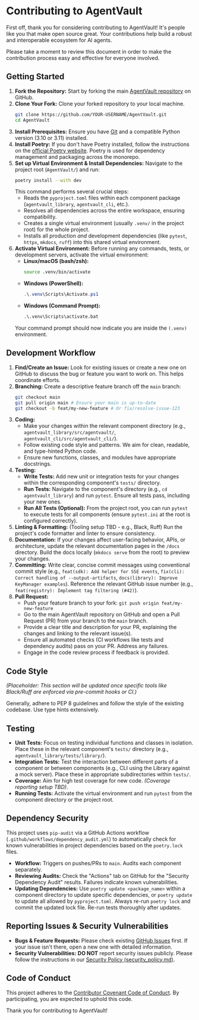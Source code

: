 # Contributing to AgentVault

First off, thank you for considering contributing to AgentVault! It's people like you that make open source great. Your contributions help build a robust and interoperable ecosystem for AI agents.

Please take a moment to review this document in order to make the contribution process easy and effective for everyone involved.

## Getting Started

1.  **Fork the Repository:** Start by forking the main [AgentVault repository](https://github.com/SecureAgentTools/AgentVault) on GitHub.
2.  **Clone Your Fork:** Clone your forked repository to your local machine.
    ```bash
    git clone https://github.com/YOUR-USERNAME/AgentVault.git
    cd AgentVault
    ```
3.  **Install Prerequisites:** Ensure you have [Git](https://git-scm.com/) and a compatible Python version (3.10 or 3.11) installed.
4.  **Install Poetry:** If you don't have Poetry installed, follow the instructions on the [official Poetry website](https://python-poetry.org/docs/#installation). Poetry is used for dependency management and packaging across the monorepo.
5.  **Set up Virtual Environment & Install Dependencies:** Navigate to the project root (`AgentVault/`) and run:
    ```bash
    poetry install --with dev
    ```
    This command performs several crucial steps:
    *   Reads the `pyproject.toml` files within each component package (`agentvault_library`, `agentvault_cli`, etc.).
    *   Resolves all dependencies across the entire workspace, ensuring compatibility.
    *   Creates a single virtual environment (usually `.venv/` in the project root) for the whole project.
    *   Installs all production *and* development dependencies (like `pytest`, `httpx`, `mkdocs`, `ruff`) into this shared virtual environment.
6.  **Activate Virtual Environment:** Before running any commands, tests, or development servers, activate the virtual environment:
    *   **Linux/macOS (bash/zsh):**
        ```bash
        source .venv/bin/activate
        ```
    *   **Windows (PowerShell):**
        ```powershell
        .\.venv\Scripts\Activate.ps1
        ```
    *   **Windows (Command Prompt):**
        ```cmd
        .\.venv\Scripts\activate.bat
        ```
    Your command prompt should now indicate you are inside the `(.venv)` environment.

## Development Workflow

1.  **Find/Create an Issue:** Look for existing issues or create a new one on GitHub to discuss the bug or feature you want to work on. This helps coordinate efforts.
2.  **Branching:** Create a descriptive feature branch off the `main` branch:
    ```bash
    git checkout main
    git pull origin main # Ensure your main is up-to-date
    git checkout -b feat/my-new-feature # Or fix/resolve-issue-123
    ```
3.  **Coding:**
    *   Make your changes within the relevant component directory (e.g., `agentvault_library/src/agentvault/`, `agentvault_cli/src/agentvault_cli/`).
    *   Follow existing code style and patterns. We aim for clean, readable, and type-hinted Python code.
    *   Ensure new functions, classes, and modules have appropriate docstrings.
4.  **Testing:**
    *   **Write Tests:** Add new unit or integration tests for your changes within the corresponding component's `tests/` directory.
    *   **Run Tests:** Navigate to the component's directory (e.g., `cd agentvault_library`) and run `pytest`. Ensure all tests pass, including your new ones.
    *   **Run All Tests (Optional):** From the project root, you can run `pytest` to execute tests for all components (ensure `pytest.ini` at the root is configured correctly).
5.  **Linting & Formatting:** (Tooling setup TBD - e.g., Black, Ruff) Run the project's code formatter and linter to ensure consistency.
6.  **Documentation:** If your changes affect user-facing behavior, APIs, or architecture, update the relevant documentation pages in the `/docs` directory. Build the docs locally (`mkdocs serve` from the root) to preview your changes.
7.  **Committing:** Write clear, concise commit messages using conventional commit style (e.g., `feat(sdk): Add helper for SSE events`, `fix(cli): Correct handling of --output-artifacts`, `docs(library): Improve KeyManager examples`). Reference the relevant GitHub issue number (e.g., `feat(registry): Implement tag filtering (#42)`).
8.  **Pull Request:**
    *   Push your feature branch to your fork: `git push origin feat/my-new-feature`
    *   Go to the main AgentVault repository on GitHub and open a Pull Request (PR) from your branch to the `main` branch.
    *   Provide a clear title and description for your PR, explaining the changes and linking to the relevant issue(s).
    *   Ensure all automated checks (CI workflows like tests and dependency audits) pass on your PR. Address any failures.
    *   Engage in the code review process if feedback is provided.

## Code Style

*(Placeholder: This section will be updated once specific tools like Black/Ruff are enforced via pre-commit hooks or CI.)*

Generally, adhere to PEP 8 guidelines and follow the style of the existing codebase. Use type hints extensively.

## Testing

*   **Unit Tests:** Focus on testing individual functions and classes in isolation. Place these in the relevant component's `tests/` directory (e.g., `agentvault_library/tests/library/`).
*   **Integration Tests:** Test the interaction between different parts of a component or between components (e.g., CLI using the Library against a mock server). Place these in appropriate subdirectories within `tests/`.
*   **Coverage:** Aim for high test coverage for new code. *(Coverage reporting setup TBD)*.
*   **Running Tests:** Activate the virtual environment and run `pytest` from the component directory or the project root.

## Dependency Security

This project uses `pip-audit` via a GitHub Actions workflow (`.github/workflows/dependency_audit.yml`) to automatically check for known vulnerabilities in project dependencies based on the `poetry.lock` files.

*   **Workflow:** Triggers on pushes/PRs to `main`. Audits each component separately.
*   **Reviewing Audits:** Check the "Actions" tab on GitHub for the "Security Dependency Audit" results. Failures indicate known vulnerabilities.
*   **Updating Dependencies:** Use `poetry update <package_name>` within a component directory to update specific dependencies, or `poetry update` to update all allowed by `pyproject.toml`. Always re-run `poetry lock` and commit the updated lock file. Re-run tests thoroughly after updates.

## Reporting Issues & Security Vulnerabilities

*   **Bugs & Feature Requests:** Please check existing [GitHub Issues](https://github.com/SecureAgentTools/AgentVault/issues) first. If your issue isn't there, open a new one with detailed information.
*   **Security Vulnerabilities:** **DO NOT** report security issues publicly. Please follow the instructions in our [Security Policy (security_policy.md)](security_policy.md).

## Code of Conduct

This project adheres to the [Contributor Covenant Code of Conduct](CODE_OF_CONDUCT.md). By participating, you are expected to uphold this code.

Thank you for contributing to AgentVault!
